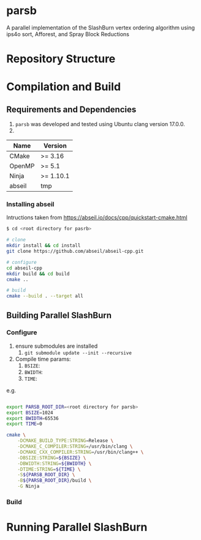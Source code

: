 # parsb
A parallel implementation of the SlashBurn vertex ordering algorithm using ips4o sort, Afforest, and Spray Block Reductions



# Repository Structure

# Compilation and Build

## Requirements and Dependencies

1. `parsb` was developed and tested using Ubuntu clang version 17.0.0.
2. 
| Name   | Version |
| ------ | ------- |
| CMake  | >= 3.16 |
| OpenMP | >= 5.1  |
| Ninja  | >= 1.10.1  |
| abseil | tmp     |


### Installing abseil
Intructions taken from https://abseil.io/docs/cpp/quickstart-cmake.html


```bash
$ cd <root directory for pasrb>

# clone
mkdir install && cd install
git clone https://github.com/abseil/abseil-cpp.git

# configure
cd abseil-cpp
mkdir build && cd build
cmake ..

# build
cmake --build . --target all
```

## Building Parallel SlashBurn

### Configure
1. ensure submodules are installed
   1. `git submodule update --init --recursive`
2. Compile time params:
   1. `BSIZE`: 
   2. `BWIDTH`: 
   3. `TIME`:

e.g.
```bash

export PARSB_ROOT_DIR=<root directory for parsb>
export BSIZE=1024
export BWIDTH=65536
export TIME=0

cmake \
    -DCMAKE_BUILD_TYPE:STRING=Release \
    -DCMAKE_C_COMPILER:STRING=/usr/bin/clang \
    -DCMAKE_CXX_COMPILER:STRING=/usr/bin/clang++ \
    -DBSIZE:STRING=${BSIZE} \
    -DBWIDTH:STRING=${BWIDTH} \
    -DTIME:STRING=${TIME} \
    -S${PARSB_ROOT_DIR} \
    -B${PARSB_ROOT_DIR}/build \
    -G Ninja

```

### Build


# Running Parallel SlashBurn